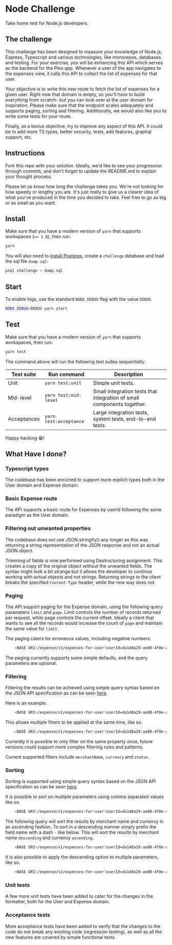 # Node Challenge

Take home test for Node.js developers.

## The challenge

This challenge has been designed to measure your knowledge of Node.js, Express, Typescript and various technologies, like monorepos, databases and testing. For your exercise, you will be enhancing this API which serves as the backend for the Pleo app. Whenever a user of the app navigates to the expenses view, it calls this API to collect the list of expenses for that user.

Your objective is to write this new route to fetch the list of expenses for a given user. Right now that domain is empty, so you'll have to build everything from scratch- but you can look over at the user domain for inspiration. Please make sure that the endpoint scales adequately and supports paging, sorting and filtering. Additionally, we would also like you to write some tests for your route.

Finally, as a bonus objective, try to improve any aspect of this API. It could be to add more TS types, better security, tests, add features, graphql support, etc.

## Instructions

Fork this repo with your solution. Ideally, we'd like to see your progression through commits, and don't forget to update the README.md to explain your thought process.

Please let us know how long the challenge takes you. We're not looking for how speedy or lengthy you are. It's just really to give us a clearer idea of what you've produced in the time you decided to take. Feel free to go as big or as small as you want.

## Install

Make sure that you have a modern version of `yarn` that supports workspaces (`>= 1.0`), then run:

```bash
yarn
```

You will also need to [install Postgres](https://www.postgresqltutorial.com/install-postgresql-macos/), create a `challenge` database and load the sql file `dump.sql`:

```bash
psql challenge < dump.sql
```

## Start

To enable logs, use the standard `NODE_DEBUG` flag with the value `DEBUG`

```bash
NODE_DEBUG=DEBUG yarn start
```

## Test

Make sure that you have a modern version of `yarn` that supports workspaces, then run:

```bash
yarn test
```

The command above will run the following test suites sequentially:

| Test suite | Run command | Description |
-------------|-------------|-------------|
| Unit | `yarn test:unit` | Simple unit tests. |
| Mid-level | `yarn test:mid-level` | Small integration tests that integration of small components together.  |
| Acceptances | `yarn test:acceptance` | Large integration tests, system tests, end-to-end tests. |

Happy hacking 😁!

## What Have I done?

### Typescript types

The codebase has been enriched to support more explicit types both in the User domain and Expense domain.

### Basic Expense route

The API supports a basic route for Expenses by userId following the same paradigm as the User domain.

### Filtering out unwanted properties

The codebase does not use JSON.stringify() any longer as this was returning a string representation of the JSON response and not an actual JSON object.

Trimming of fields is now performed using Destructuring assignment. This creates a copy of the original object without the unwanted fields. The syntax might look a bit strange but it allows the developer to continue working with actual objects and not strings. Returning strings to the client breaks the specified `Content-Type` header, while the new way does not.

### Paging

The API support paging for the Expense domain, using the following query parameters `limit` and `page`. Limit controls the number of records returned per request, while page controls the current offset. Ideally a client that wants to see all the records would increase the count of `page` and maintain the same value for `limit`.

The paging caters for erroneous values, including negative numbers.

```bash
    <BASE URI>/expense/v1/expenses-for-user?userId=da140a29-ae80-4f0e-a62d-6c2d2bc8a474&page=1&limit=1
```

The paging currently supports some simple defaults, and the query parameters are optional.

### Filtering

Filtering the results can be achieved using simple query syntax based on the JSON API specification as can be seen [here](https://jsonapi.org/recommendations/#filtering).

Here is an example.

```bash
    <BASE URI>/expense/v1/expenses-for-user?userId=da140a29-ae80-4f0e-a62d-6c2d2bc8a474&filter[merchantName]=Sliders
```

This allows multiple filters to be applied at the same time, like so.

```bash
    <BASE URI>/expense/v1/expenses-for-user?userId=da140a29-ae80-4f0e-a62d-6c2d2bc8a474&filter[merchantName]=Sliders&filter[currency]=dkk
```

Currently it is possible to only filter on the same property once, future versions could support more complex filtering rules and patterns.

Current supported filters include `merchantName`, `currency` and `status`.

### Sorting

Sorting is supported using simple query syntax based on the JSON API specification as can be seen [here](https://jsonapi.org/format/#fetching-sorting).

It is possible to sort on multiple parameters using comma separated values like so.

```bash
    <BASE URI>/expense/v1/expenses-for-user?userId=da140a29-ae80-4f0e-a62d-6c2d2bc8a474&sort=merchant_name,currency
```

The following query will sort the results by merchant name and currency in an ascending fashion. To sort in a descending manner simply prefix the field name with a dash `-` like below. This will sort the results by merchant name `descending` and currency `ascending`.

```bash
    <BASE URI>/expense/v1/expenses-for-user?userId=da140a29-ae80-4f0e-a62d-6c2d2bc8a474&sort=-merchant_name,currency
```

It is also possible to apply the descending option to multiple parameters, like so.

```bash
    <BASE URI>/expense/v1/expenses-for-user?userId=da140a29-ae80-4f0e-a62d-6c2d2bc8a474&sort=-merchant_name,-currency
```

### Unit tests

A few more unit tests have been added to cater for the changes in the formatter, both for the User and Expense domain.

### Acceptance tests

More acceptance tests have been added to verify that the changes to the code do not break any existing code (regression testing), as well as all the new features are covered by simple functional tests.
